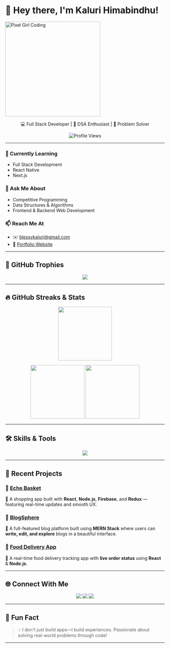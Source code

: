 # 👋 Hey there, I'm **Kaluri Himabindhu**!
<img src="https://previews.123rf.com/images/virtosmedia/virtosmedia1909/virtosmedia190900001/128287393-pixel-art-girl-with-laptop-8-bit-retro-video-game-character.jpg" width="300px" alt="Pixel Girl Coding">


<div align="center">



</div>

<p align="center">
  💻 Full Stack Developer | 🧠 DSA Enthusiast | 🎯 Problem Solver  
</p>

<div align="center">
  <img src="https://komarev.com/ghpvc/?username=Hiomio&color=blue&style=flat" alt="Profile Views">
</div>

---

### 🌱 Currently Learning  
- Full Stack Development  
- React Native  
- Next.js  

### 💬 Ask Me About  
- Competitive Programming  
- Data Structures & Algorithms  
- Frontend & Backend Web Development  

### 📫 Reach Me At  
- ✉️ blessykaluri@gmail.com  
- 🔗 [Portfolio Website](https://react-portfolio-framer-motion-ivory.vercel.app/)

---

## 🧩 GitHub Trophies

<p align="center">
  <img src="https://github-profile-trophy.vercel.app/?username=Hiomio&theme=algolia&no-frame=true&no-bg=true&margin-w=20&title=Stars,Followers,Commit,Repositories,Issues,PullRequest" />
</p>

---

## 🔥 GitHub Streaks & Stats

<p align="center">
  <img height="170em" src="https://streak-stats.demolab.com?user=Hiomio&theme=radical&hide_border=false&date_format=M%20j%5B%2C%20Y%5D"/>
</p>

<p align="center">
  <img height="170em" src="https://github-readme-stats.vercel.app/api?username=Hiomio&show_icons=true&theme=radical&count_private=true&hide_border=true" />
  <img height="170em" src="https://github-readme-stats.vercel.app/api/top-langs/?username=Hiomio&layout=compact&theme=radical&hide_border=true" />
</p>

---

## 🛠️ Skills & Tools

<p align="center">
  <img src="https://skillicons.dev/icons?i=c,cpp,js,html,css,react,nextjs,nodejs,express,mongodb,mysql,firebase,redux,tailwind,threejs,git,postman,vscode" />
</p>

---

## 💼 Recent Projects

### 🌟 [Echo Basket](https://github.com/Hiomio/echo-basket)
🛒 A shopping app built with **React**, **Node.js**, **Firebase**, and **Redux** — featuring real-time updates and smooth UX.

### 🌟 [BlogSphere](https://github.com/Hiomio/Full_Stack_Blog_App)
📝 A full-featured blog platform built using **MERN Stack** where users can **write, edit, and explore** blogs in a beautiful interface.

### 🌟 [Food Delivery App](https://github.com/Hiomio/food-delivery-app)
🍕 A real-time food delivery tracking app with **live order status** using **React** & **Node.js**.

---

## 🌐 Connect With Me

<p align="center">
  <a href="https://linkedin.com/in/kaluri-himabindhu-9378b927a" target="_blank"><img src="https://img.shields.io/badge/-LinkedIn-blue?style=flat&logo=linkedin"></a>
  <a href="https://github.com/Hiomio" target="_blank"><img src="https://img.shields.io/badge/-GitHub-black?style=flat&logo=github"></a>
  <a href="https://react-portfolio-framer-motion-ivory.vercel.app/" target="_blank"><img src="https://img.shields.io/badge/-Portfolio-green?style=flat&logo=google-chrome"></a>
</p>

---

## 🎯 Fun Fact  
> 💡 I don't just build apps—I build experiences. Passionate about solving real-world problems through code!

---

